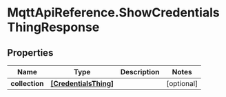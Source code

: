 # MqttApiReference.ShowCredentialsThingResponse

## Properties

Name | Type | Description | Notes
------------ | ------------- | ------------- | -------------
**collection** | [**[CredentialsThing]**](CredentialsThing.md) |  | [optional] 


